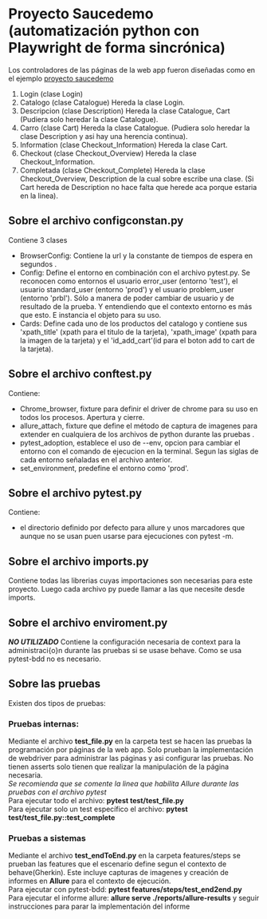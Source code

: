 # Proyecto Saucedemo (automatización python con Playwright de forma sincrónica)  
Los controladores de las páginas de la web app fueron diseñadas como en el ejemplo [proyecto saucedemo](https://github.com/emzima24/principalEmzima/tree/main/principalEmzima/pythonAutomatizacion/saucedemoproject)  

1. Login (clase Login) 
2. Catalogo (clase Catalogue) Hereda la clase Login.
3. Descripcion (clase Description) Hereda la clase Catalogue, Cart (Pudiera solo heredar la clase Catalogue).
4. Carro (clase Cart) Hereda la clase Catalogue.  (Pudiera solo heredar la clase Description y asi hay una herencia continua).  
5. Information (clase Checkout_Information) Hereda la clase Cart.
6. Checkout (clase Checkout_Overview) Hereda la clase Checkout_Information.
7. Completada (clase Checkout_Complete) Hereda la clase Checkout_Overview, Description de la cual sobre escribe una clase. (Si Cart hereda de Description no hace falta que herede aca porque estaria en la linea).

## Sobre el archivo configconstan.py  
Contiene 3 clases

* BrowserConfig: Contiene la url y la constante de tiempos de espera en segundos .
* Config: Define el entorno en combinación con el archivo pytest.py.
Se reconocen como entornos el usuario error_user (entorno 'test'), el usuario standard_user (entorno 'prod') y el usuario problem_user (entorno 'prbl'). Sólo a manera de poder cambiar de usuario y de resultado de la prueba. Y entendiendo que el contexto entorno es más que esto. E instancia el objeto para su uso.
* Cards: Define cada uno de los productos del catalogo y contiene sus 'xpath_title' (xpath para el titulo de la tarjeta), 'xpath_image' (xpath para la imagen de la tarjeta) y el 'id_add_cart'(id para el boton add to cart de la tarjeta).

## Sobre el archivo conftest.py
Contiene:

* Chrome_browser, fixture para definir el driver de chrome para su uso en todos los procesos. Apertura y cierre.
* allure_attach, fixture que define el método de captura de imagenes para extender en cualquiera de los archivos de python durante las pruebas .
* pytest_adoption, establece el uso de --env, opcion para cambiar el entorno con el comando de ejecucion en la terminal. Segun las siglas de cada entorno señaladas en el archivo anterior.
* set_environment, predefine el entorno como 'prod'.

## Sobre el archivo pytest.py
Contiene:

* el directorio definido por defecto para allure y unos marcadores que aunque no se usan puen usarse para ejecuciones con pytest -m.

## Sobre el archivo imports.py
Contiene todas las librerias cuyas importaciones son necesarias para este proyecto. Luego cada archivo py puede llamar a las que necesite desde imports.

## Sobre el archivo enviroment.py
***NO UTILIZADO*** Contiene la configuración necesaria de context para la administraci{o}n durante las pruebas si se usase behave. Como se usa pytest-bdd no es necesario.

## Sobre las pruebas
Existen dos tipos de pruebas:

### Pruebas internas:
Mediante el archivo **test_file.py** en la carpeta test se hacen las pruebas la programación por páginas de la web app. Solo prueban la implementación de webdriver para administrar las páginas y asi configurar las pruebas. No tienen asserts solo tienen que realizar la manipulación de la página necesaria.  
*Se recomienda que se comente la linea que habilita Allure durante las pruebas con el archivo pytest*   
Para ejecutar todo el archivo: **pytest test/test_file.py**   
Para ejecutar solo un test específico el archivo: **pytest test/test_file.py::test_complete**

### Pruebas a sistemas
Mediante el archivo **test_endToEnd.py** en la carpeta features/steps se prueban las features que el escenario define segun el contexto de behave(Gherkin). Este incluye capturas de imagenes y creación de informes en **Allure** para el contexto de ejecución.   
Para ejecutar con pytest-bdd: **pytest features/steps/test_end2end.py**    
Para ejecutar el informe allure: **allure serve ./reports/allure-results** y seguir instrucciones para parar la implementación del informe

